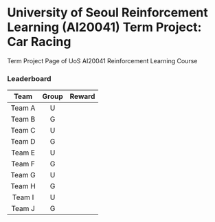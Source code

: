 # University of Seoul Reinforcement Learning (AI20041) Term Project: Car Racing

Term Project Page of UoS AI20041 Reinforcement Learning Course

### Leaderboard

|         Team                   |  Group  |  Reward  |
|:------------------------------:|:-------:|:---------|
|            Team A              |    U    |          |
|            Team B              |    G    |          |
|            Team C              |    U    |          |
|            Team D              |    G    |          |
|            Team E              |    U    |          |
|            Team F              |    G    |          |
|            Team G              |    U    |          |
|            Team H              |    G    |          |
|            Team I              |    U    |          |
|            Team J              |    G    |          |
